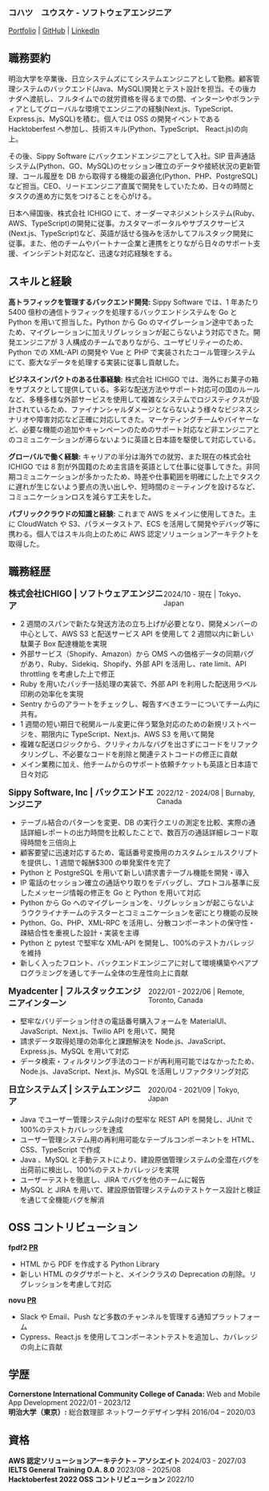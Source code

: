 ### コハツ　ユウスケ - ソフトウェアエンジニア

[Portfolio](https://yk-jp.github.io/portfolio/) | [GitHub](https://github.com/yk-jp) | [LinkedIn](https://www.linkedin.com/in/yusukekohatsu/)

## 職務要約

明治大学を卒業後、日立システムズにてシステムエンジニアとして勤務。顧客管理システムのバックエンド(Java、MySQL)開発とテスト設計を担当。その後カナダへ渡航し、フルタイムでの就労資格を得るまでの間、インターンやボランティアとしてグローバルな環境でエンジニアの経験(Next.js、TypeScript、Express.js、MySQL)を積む。個人では OSS の開発イベントである Hacktoberfest へ参加し、技術スキル(Python、TypeScript、 React.js)の向上。

その後、Sippy Software にバックエンドエンジニアとして入社。SIP 音声通話システム(Python、GO、MySQL)のセッション確立のデータや接続状況の更新管理、コール履歴を DB から取得する機能の最適化(Python、PHP、PostgreSQL)など担当。CEO、リードエンジニア直属で開発をしていたため、日々の時間とタスクの進め方に気をつけることを心がける。

日本へ帰国後、株式会社 ICHIGO にて、オーダーマネジメントシステム(Ruby、AWS、TypeScript)の開発に従事。カスタマーポータルやサブスクサービス(Next.js、TypeScript)など、英語が話せる強みを活かしてフルスタック開発に従事。また、他のチームやパートナー企業と連携をとりながら日々のサポート支援、インシデント対応など、迅速な対応経験をする。

## スキルと経験

<strong>高トラフィックを管理するバックエンド開発:</strong> Sippy Software では、1 年あたり 5400 億秒の通信トラフィックを処理するバックエンドシステムを Go と Python を用いて担当した。Python から Go のマイグレーション途中であったため、マイグレーションに加えリグレッションが起こらないよう対応できた。開発エンジニアが 3 人構成のチームでありながら、ユーザビリティーのため、Python での XML-API の開発や Vue と PHP で実装されたコール管理システムにて、膨大なデータを処理する実装に従事し貢献した。

<strong>ビジネスインパクトのある仕事経験:</strong> 株式会社 ICHIGO では、海外にお菓子の箱をサブスクとして提供している。多彩な配送方法やサポート対応可の国のルールなど、多種多様な外部サービスを使用して複雑なシステムでロジスティクスが設計されているため、ファイナンシャルダメージとならないよう様々なビジネスシナリオや障害対応など正確に対応してきた。マーケティングチームやバイヤーなど、必要な機能の追加やキャンペーンのためのサポート対応など非エンジニアとのコミュニケーションが滞らないように英語と日本語を駆使して対応している。

<strong>グローバルで働く経験:</strong> キャリアの半分は海外での就労、また現在の株式会社 ICHIGO では 8 割が外国籍のため主言語を英語として仕事に従事してきた。非同期コミュニケーションが多かったため、時差や仕事範囲を明確にした上でタスクに遅れが生じないよう要点の洗い出しや、短時間のミーティングを設けるなど、コミュニケーションロスを減らす工夫をした。

<strong>パブリッククラウドの知識と経験:</strong> これまで AWS をメインに使用してきた。主に CloudWatch や S3、パラメータストア、ECS を活用して開発やデバッグ等に携わる。個人ではスキル向上のために AWS 認定ソリューションアーキテクトを取得した。

## 職務経歴

<div style="display: flex; justify-content: space-between; align-items: baseline; width: 100%;">
  <span style="font-size:1.2em; font-weight:bold;">株式会社ICHIGO | ソフトウェアエンジニア</span>
  <span >2024/10 - 現在 | Tokyo、Japan</span>
</div>

- 2 週間のスパンで新たな発送方法の立ち上げが必要となり、開発メンバーの中心として、AWS S3 と配送サービス API を使用して 2 週間以内に新しい駄菓子 Box 配達機能を実現
- 外部サービス（Shopify、Amazon）から OMS への価格データの同期バグがあり、Ruby、Sidekiq、Shopify、外部 API を活用し、rate limit、API throttling を考慮した上で修正
- Ruby を用いたバッチ一括処理の実装で、外部 API を利用した配送用ラベル印刷の効率化を実現
- Sentry からのアラートをチェックし、報告すべきエラーについてチーム内に共有。
- 1 週間の短い期日で税関ルール変更に伴う緊急対応のための新規リストページを、期限内に TypeScript、Next.js、AWS S3 を用いて開発
- 複雑な配送ロジックから、クリティカルなバグを出さずにコードをリファクタリングし、不必要なコードを削除と関連テストコードの修正に貢献
- メイン業務に加え、他チームからのサポート依頼チケットも英語と日本語で日々対応

<div style="display: flex; justify-content: space-between; align-items: baseline; width: 100%;">
  <span style="font-size:1.2em; font-weight:bold;">Sippy Software, Inc | バックエンドエンジニア</span>
  <span >2022/12 - 2024/08 | Burnaby, Canada</span>
</div>

- テーブル結合のパターンを変更、DB の実行クエリの測定を比較、実際の通話詳細レポートの出力時間を比較したことで、数百万の通話詳細レコード取得時間を三倍向上
- 顧客要望に迅速対応するため、電話番号変換用のカスタムシェルスクリプトを提供し、1 週間で報酬$300 の単発案件を完了
- Python と PostgreSQL を用いて新しい請求書テーブル機能を開発・導入
- IP 電話のセッション確立の通話やり取りをデバッグし、プロトコル基準に反したメッセージ情報の修正を Go と Python を用いて対応
- Python から Go へのマイグレーションを、リグレッションが起こらないようウクライナチームのテスターとコミュニケーションを密にとり機能の反映
- Python、Go、PHP、XML-RPC を活用し、分散コンポーネントの保守性・疎結合性を重視した設計・実装を主導
- Python と pytest で堅牢な XML-API を開発し、100%のテストカバレッジを維持
- 新しく入ったフロント、バックエンドエンジニアに対して環境構築やペアプログラミングを通してチーム全体の生産性向上に貢献

<div style="display: flex; justify-content: space-between; align-items: baseline; width: 100%;">
  <span style="font-size:1.2em; font-weight:bold;">Myadcenter | フルスタックエンジニアインターン</span>
  <span >2022/01 - 2022/06 | Remote, Toronto, Canada</span>
</div>

- 堅牢なバリデーション付きの電話番号購入フォームを MaterialUI、JavaScript、Next.js、Twilio API を用いて、開発
- 請求データ取得処理の効率化と課題解決を Node.js、JavaScript、Express.js、MySQL を用いて対応
- データ検索・フィルタリング手法のコードが再利用可能ではなかったため、 Node.js、JavaScript、Next.js、MySQL を活用しリファクタリング対応

<div style="display: flex; justify-content: space-between; align-items: baseline; width: 100%;">
  <span style="font-size:1.2em; font-weight:bold;">日立システムズ | システムエンジニア</span>
  <span>2020/04 - 2021/09 | Tokyo, Japan</span>
</div>

- Java でユーザー管理システム向けの堅牢な REST API を開発し、JUnit で 100%のテストカバレッジを達成
- ユーザー管理システム用の再利用可能なテーブルコンポーネントを HTML、CSS、TypeScript で作成
- Java 、MySQL と手動テストにより、建設原価管理システムの全潜在バグを出荷前に検出し、100%のテストカバレッジを実現
- ユーザーテストを徹底し、JIRA でバグを他のチームに報告
- MySQL と JIRA を用いて、建設原価管理システムのテストケース設計と検証を通じて全機能バグを解消

## OSS コントリビューション

**fpdf2 [PR](https://github.com/py-pdf/fpdf2/pull/543)**

- HTML から PDF を作成する Python Library
- 新しい HTML のタグサポートと、メインクラスの Deprecation の削除。リグレッションを考慮して対応

**novu [PR](https://github.com/novuhq/novu/pull/1412)**

- Slack や Email、Push など多数のチャンネルを管理する通知プラットフォーム
- Cypress、React.js を使用してコンポーネントテストを追加し、カバレッジの向上に貢献

## 学歴

**Cornerstone International Community College of Canada:** Web and Mobile App Development 2022/01 - 2023/12 <br>
**明治大学（東京）:** 総合数理部 ネットワークデザイン学科 2016/04 – 2020/03

## 資格

**AWS 認定ソリューションアーキテクト – アソシエイト** 2024/03 - 2027/03<br>
**IELTS General Training O.A. 8.0** 2023/08 - 2025/08<br>
**Hacktoberfest 2022 OSS コントリビューション** 2022/10
